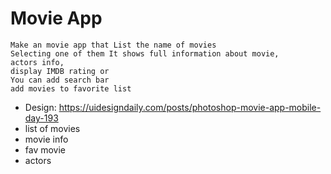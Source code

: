 # Movie App

    Make an movie app that List the name of movies
    Selecting one of them It shows full information about movie,
    actors info,
    display IMDB rating or
    You can add search bar 
    add movies to favorite list

-   Design: https://uidesigndaily.com/posts/photoshop-movie-app-mobile-day-193
-   list of movies
-   movie info
-   fav movie
-   actors
